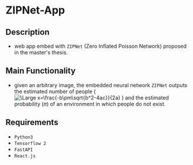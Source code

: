 # ZIPNet-App

## Description
* web app embed with `ZIPNet` (Zero Inflated Poisson Network) proposed in the master's thesis.

## Main Functionality
* given an arbitrary image, the embedded neural network `ZIPNet` outputs the estimated number of people (<img src="https://latex.codecogs.com/svg.latex?\Large&space;\lambda" title="\Large x=\frac{-b\pm\sqrt{b^2-4ac}}{2a}" />
) and the estimated probability ($\pi$) of an environment in which people do not exist.

## Requirements
* `Python3`
* `Tensorflow 2`
* `FastAPI`
* `React.js`
